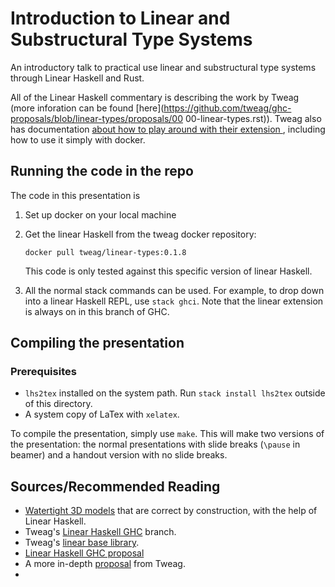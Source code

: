Introduction to Linear and Substructural Type Systems
=====================================================

An introductory talk to practical use linear and substructural type
systems through Linear Haskell and Rust.

All of the Linear Haskell commentary is describing
the work by Tweag (more inforation can be found
[here](https://github.com/tweag/ghc-proposals/blob/linear-types/proposals/00
00-linear-types.rst)). Tweag also has documentation
[about how to play around with their extension
](https://github.com/tweag/ghc/tree/linear-types), including how to use it
simply with docker.


Running the code in the repo
----------------------------

The code in this presentation is 

1. Set up docker on your local machine
2. Get the linear Haskell from the tweag docker repository:

    ```
    docker pull tweag/linear-types:0.1.8
    ```

   This code is only tested against this specific version of linear Haskell.

3. All the normal stack commands can be used. For example, to drop
   down into a linear Haskell REPL, use `stack ghci`. Note that the linear
   extension is always on in this branch of GHC.


Compiling the presentation
--------------------------

### Prerequisites

- `lhs2tex` installed on the system path. Run `stack install lhs2tex` outside
  of this directory.
- A system copy of LaTex with `xelatex`.

To compile the presentation, simply use `make`. This will make two versions
of the presentation: the normal presentations with slide breaks (`\pause` in
beamer) and a handout version with no slide breaks.


Sources/Recommended Reading
---------------------------

- [Watertight 3D models](https://github.com/gelisam/linear-examples) that are
  correct by construction, with the help of Linear Haskell.
- Tweag's [Linear Haskell GHC](https://github.com/tweag/ghc/tree/linear-types) 
  branch.
- Tweag's [linear base library](https://github.com/tweag/linear-base/).
- [Linear Haskell GHC proposal](https://ghc.haskell.org/trac/ghc/wiki/LinearTypes)
- A more in-depth [proposal](https://github.com/tweag/ghc-proposals/blob/linear-types/proposals/0000-linear-types.rst) from Tweag.
- 
